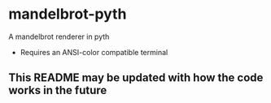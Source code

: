 # mandelbrot-pyth
A mandelbrot renderer in pyth

* Requires an ANSI-color compatible terminal

## This README may be updated with how the code works in the future

